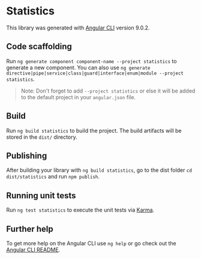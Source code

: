 # Statistics

This library was generated with [Angular CLI](https://github.com/angular/angular-cli) version 9.0.2.

## Code scaffolding

Run `ng generate component component-name --project statistics` to generate a new component. You can also use `ng generate directive|pipe|service|class|guard|interface|enum|module --project statistics`.
> Note: Don't forget to add `--project statistics` or else it will be added to the default project in your `angular.json` file. 

## Build

Run `ng build statistics` to build the project. The build artifacts will be stored in the `dist/` directory.

## Publishing

After building your library with `ng build statistics`, go to the dist folder `cd dist/statistics` and run `npm publish`.

## Running unit tests

Run `ng test statistics` to execute the unit tests via [Karma](https://karma-runner.github.io).

## Further help

To get more help on the Angular CLI use `ng help` or go check out the [Angular CLI README](https://github.com/angular/angular-cli/blob/master/README.md).
